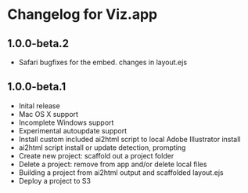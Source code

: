 # Changelog for Viz.app

## 1.0.0-beta.2

* Safari bugfixes for the embed. changes in layout.ejs

## 1.0.0-beta.1

* Inital release
* Mac OS X support
* Incomplete Windows support
* Experimental autoupdate support
* Install custom included ai2html script to local Adobe Illustrator install
* ai2html script install or update detection, prompting
* Create new project: scaffold out a project folder
* Delete a project: remove from app and/or delete local files
* Building a project from ai2html output and scaffolded layout.ejs
* Deploy a project to S3
